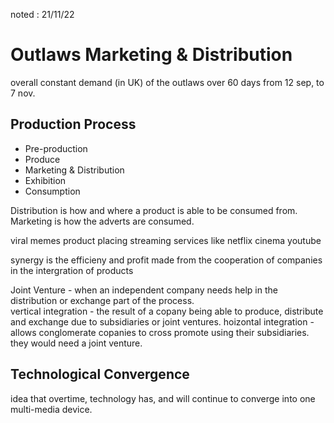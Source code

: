 noted : 21/11/22

# Outlaws Marketing & Distribution

overall constant demand (in UK) of the outlaws over 60 days from 12 sep, to 7 nov.

## Production Process

- Pre-production
- Produce
- Marketing & Distribution
- Exhibition
- Consumption

Distribution is how and where a product is able to be consumed from.  
Marketing is how the adverts are consumed.

viral memes
product placing
streaming services like netflix
cinema
youtube

synergy is the efficieny and profit made from the cooperation of companies in the intergration of products

Joint Venture - when an independent company needs help in the distribution or exchange part of the process.  
vertical integration - the result of a copany being able to produce, distribute and exchange due to subsidiaries or joint ventures.
hoizontal integration - allows conglomerate copanies to cross promote using their subsidiaries. they would need a joint venture.

## Technological Convergence
idea that overtime, technology has, and will continue to converge into one multi-media device.

